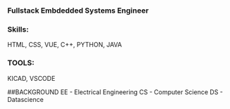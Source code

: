 ### Fullstack Embdedded Systems Engineer

### Skills: 
HTML, CSS, VUE, C++, PYTHON, JAVA
### TOOLS:
KICAD, VSCODE 


##BACKGROUND
EE - Electrical Engineering
CS - Computer Science
DS - Datascience 

